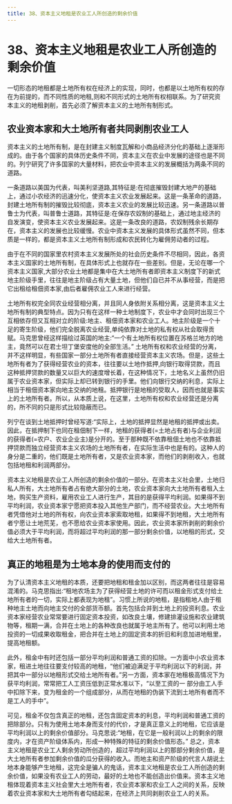```yaml
---
title: 38、资本主义地租是农业工人所创造的剩余价值
---
```

# 38、资本主义地租是农业工人所创造的剩余价值

一切形态的地租都是土地所有权在经济上的实现，同时，也都是以土地所有权的存在为前提的，而不同性质的地租,则和不同形式的土地所有权相联系。为了研究资本主义的地租剥削，首先必须了解资本主义的土地所有制形式。

## 农业资本家和大土地所有者共同剥削农业工人

资本主义的土地所有制，是在封建主义制度瓦解和小商品经济分化的基础上逐渐形成的。由于各个国家的具体历史条件不同，资本主义在农业中发展的途径也是不同的。列宁研究了许多国家的大量材料，把农业中资本主义的发展概括为两条不同的道路。

一条道路以美国为代表，叫美利坚道路,其特征是:在彻底摧毁封建大地产的基础上，通过小农经济的迅速分化，使资本主义农业发展起来。这是一条革命的道路，封建土地所有制的摧毁比较彻底，资本主义农业的发展比较迅速。另一条道路以普鲁士为代表，叫普鲁士道路，其特征是:在保存农奴制的基础上，通过地主经济的自发演变，使资本主义农业发展起来。这是一条改良的道路，农奴制残余长期存在，资本主义的发展也比较缓慢。农业中资本主义发展的具体形式虽然不同，但本质是一样的，都是资本主义土地所有制形成和农民转化为雇佣劳动者的过程。

由于在不同的国家里农村资本主义发展所处的社会历史条件不尽相同，因此，各资本主义国家的土地所有制，在具体形式上也就存在一些差别。但是，无论在哪一个资本主义国家,大部分农业土地都是集中在大土地所有者即资本主义制度下的新式地主阶级手里，往往是地主阶级占有大量土地，但他们自已并不从事经营，而是把它出租给租佃资本家,由后者雇佣农业工人来进行经营。

土地所有权完全同农业经营相分离，并且同人身依附关系相分离，这是资本主义土地所有制的典型特点。因为只有在这样一种土地制度下，农业中才会同时出现三个互相依存但又互相对立的阶级:地主、租佃资本家和农业工人。地主阶级是一个十足的寄生阶级，他们完全脱离农业经营,单纯依靠对土地的私有权从社会取得贡赋。马克思曾经这样描绘过英国的地主:“一个有土地所有权位置在苏格兰地方的地主，竟然可以在君士坦丁堡安度他的全部生活。”
土地所有权和农业经营的分离，并不这样明显，有些国家一部分土地所有者直接经营资本主义农场。但是，这些土地所有者为了获得经营农业的资本，往往要以土地作抵押,向银行取得贷款，而且这种抵押贷款的数量又以巨大的速度增长着，在这种情况下，土地名义上虽然仍旧属于农业资本家，但实际上却已转到银行的手里。他们向银行交纳的利息，实际上相当于租佃资本家向地主交纳的地租。抵押银行是地租的受取人，因而也就是事实上的土地所有者。所以，从本质上说，在这里，土地所有权和农业经营还是分离的，所不同的只是形式比较隐蔽而已。

列宁在谈到土地抵押时曾经写道:“实际上，土地的抵押显然是地租的抵押或出卖。因此，在抵押制下也同在租佃制下一样，地租的获得者(=土地占有者)与企业利润的获得者(=农户、农业企业主)是分开的。至于那种既不依靠租佃土地也不依靠抵押贷款而独立经营资本主义农场的土地所有者，在实际生活中也是有的。这种人的身分是二重的，他们既是土地所有者，又是农业资本家，而他们的剥削收入，也就包括地租和利润两部分。

资本主义地租是农业工人所创造的剩余价值的一部分。在资本主义社会里，土地归私人所有，大土地所有者占有绝大部分的土地，农业资本家向大土地所有者租入土地，购买生产资料，雇用农业工人进行生产，其目的是获得平均利润。如果得不到平均利润，农业资本家宁愿把资本投入其他生产部门，而不经营农业。大土地所有者凭借他对土地的所有权，向农业资本家索取地租，如果得不到地租，大土地所有者宁愿让土地荒芜，也不愿给农业资本家使用。因此，农业资本家所剥削的剩余价值必须大于平均利润，而将超过平均利润的那一部分剩余价值，以地租的形式，交给大土地所有者。

## 真正的地租是为土地本身的使用而支付的

为了认清资本主义地租的本质，还要把地租和租金加以区别，而这两者往往是容易混淆的。马克思指出:“租地农场主为了获得经营土地的许可而以租金形式支付给土地所有者的一切，实际上都表现为地租”。习惯上所说的地租，是指租地人由于租种地主土地而向地主交付的全部货币额。首先包括合并到土地上的投资利息。农业资本家经营农业常常要进行固定资本投资，如改良土壤，修建排灌设施和农业建筑物等，租期一满，合并在土地上的各种改良也就属于地主所有了。他可以利用土地投资的一切成果收取租金，把合并在土地上的固定资本的折旧和利息加进地租里，提高地租额。

此外，租金中有时还包括一部分平均利润和普通工资的扣除。一方面中小农业资本家，租进土地往往要支付较高的地租，“他们被迫满足于平均利润以下的利润，并把其中一部分以地租形式交给土地所有者。”另一方面，资本家在地租极高情况下为获平均利润，常常把工人工资压低到正常水准以下，“以至工资的一 部分由工人手中扣除下来，变为租金的一个组成部分，从而在地租的伪装下流到土地所有者而不是工人的手中”。

可见，租金不仅包含真正的地租，还包含固定资本的利息，平均利润和普通工资的把除部分。只有为使用土地本身而支付的代价，才是真正意义上的地租，它应该是平均利润以上的剩余价值部分。马克思说:“地租，在它是一般利润以上的剩余的限度内，才在资产阶级体系内，形成一种特殊的特征的剩余价值形态。”
总之，资本主义地租是农业工人剩余劳动所创造的，超过平均利润以上的那部分剩余价值，是大土地所有者参加剩余价值的瓜分获得的收入。而地主和资产阶级的代言人胡说土地本身能够产生地租，这完全是骗人的鬼话，资本主义地租是农业工人所创造的剩余价值，如果没有农业工人的劳动，最好的土地也不能创造出价值来。资本主义地租体现着资本主义社会里大土地所有者，农业资本家和农业工人之间的关系，反映着农业资本家和大土地所有者勾结起来，在经济上共同剥削农业工人的关系。